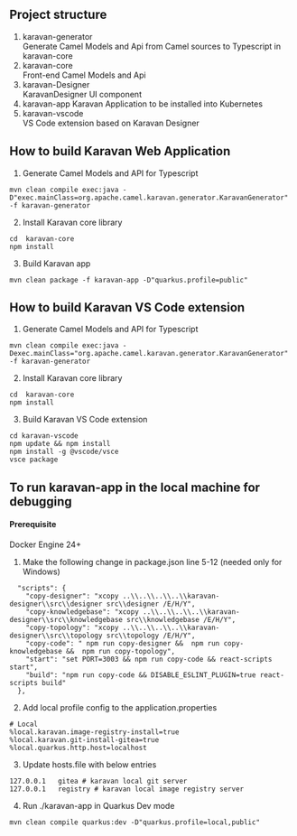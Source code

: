 ## Project structure
1. karavan-generator  
Generate Camel Models and Api from Camel sources to Typescript in karavan-core
2. karavan-core  
Front-end Camel Models and Api
3. karavan-Designer  
KaravanDesigner UI component
4. karavan-app
Karavan Application to be installed into Kubernetes
5. karavan-vscode  
VS Code extension based on Karavan Designer

## How to build Karavan Web Application
1. Generate Camel Models and API for Typescript
```
mvn clean compile exec:java -D"exec.mainClass=org.apache.camel.karavan.generator.KaravanGenerator" -f karavan-generator
```

2. Install Karavan core library
```
cd  karavan-core
npm install
```

3. Build Karavan app  
```
mvn clean package -f karavan-app -D"quarkus.profile=public"
```

## How to build Karavan VS Code extension
1. Generate Camel Models and API for Typescript
```
mvn clean compile exec:java -Dexec.mainClass="org.apache.camel.karavan.generator.KaravanGenerator" -f karavan-generator
```

2. Install Karavan core library
```
cd  karavan-core
npm install
```

3. Build Karavan VS Code extension  
```
cd karavan-vscode
npm update && npm install 
npm install -g @vscode/vsce
vsce package
```

## To run karavan-app in the local machine for debugging

#### Prerequisite 
Docker Engine 24+

1. Make the following change in package.json line 5-12 (needed only for Windows)
```
  "scripts": {
    "copy-designer": "xcopy ..\\..\\..\\..\\karavan-designer\\src\\designer src\\designer /E/H/Y",
    "copy-knowledgebase": "xcopy ..\\..\\..\\..\\karavan-designer\\src\\knowledgebase src\\knowledgebase /E/H/Y",
    "copy-topology": "xcopy ..\\..\\..\\..\\karavan-designer\\src\\topology src\\topology /E/H/Y",
    "copy-code": " npm run copy-designer &&  npm run copy-knowledgebase &&  npm run copy-topology",
    "start": "set PORT=3003 && npm run copy-code && react-scripts start",
    "build": "npm run copy-code && DISABLE_ESLINT_PLUGIN=true react-scripts build"
  },
``` 

2. Add local profile config to the application.properties
```
# Local
%local.karavan.image-registry-install=true
%local.karavan.git-install-gitea=true
%local.quarkus.http.host=localhost
```

3. Update hosts.file with below entries
```
127.0.0.1	gitea # karavan local git server
127.0.0.1   registry # karavan local image registry server
```

4. Run ./karavan-app in Quarkus Dev mode
```
mvn clean compile quarkus:dev -D"quarkus.profile=local,public"
```

